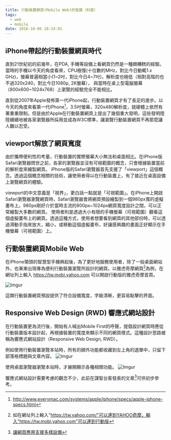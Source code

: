 ```yaml
---
title: 行動裝置網頁(Mobile Web)的發展（科普）
tags:
  - web
  - mobile
date: 2016-10-06 16:24:01
---
```



## iPhone帶起的行動裝置網頁時代

直到21世紀初的前幾年，在PDA, 手機等設備上看網頁仍然是一種頗糟糕的經驗。
當時的手機以今天的角度看來，CPU極慢(十位數的MHz，對比今日動輒1.x GHz)，螢幕普遍相當小(1~2吋，對比今日4~7吋)，解析度也極低（相對高階的也不過320x240，對比今日1080p, 2K螢幕），
與當時在桌上型電腦螢幕（800x600~1024x768）上瀏覽的經驗完全不能相比。

直到從2007年Apple發佈第一代iPhone起，行動裝置網頁才有了長足的進步。以今天的角度來看第一代iPhone[^1]，3.5吋螢幕，320x480解析度，就硬體上依然有著重重限制。但是由於Apple在行動裝置網頁上提出了幾個重大發明，這些發明陸陸續續地被各家瀏覽器所採用並成為W3C標準，讓瀏覽行動裝置網頁不再那麼讓人難以忍受。

## viewport解放了網頁寬度

由於攜帶便利性的考量，行動裝置的實際螢幕大小無法和桌面相比。在iPhone版Safari瀏覽器問世之前，各家的瀏覽器並沒有可視範圍的概念，只會根據裝置當前的解析度來繪製網頁。
iPhone版的Safari瀏覽器首先支援了「viewport」這個概念。透過這個概念相關的技術，讓使用者得以在行動裝置上，有了接近在桌面設備上瀏覽網頁的體驗。

viewport的中文意義是「視界」，更白話一點就是「可視範圍」。在iPhone上開啟Safari瀏覽器瀏覽網頁時，Safari瀏覽器會將網頁預設繪製到一個980px寬的虛擬畫布上。980px剛好介於當時主流的800px~1024px網頁寬度設計之間，可以正常繪製大多數的網頁。
使用者則是透過大小有限的手機螢幕（可視範圍）觀看這個虛擬畫布上的網頁。透過這種方式，使用者想要看到網頁的其他部份時，可以透過滑動手指來放大，縮小，或移動這個虛擬畫布，好讓感興趣的畫面正好顯示在手機螢幕（可視範圍）上。

## 行動裝置網頁Mobile Web

在iPhone領頭的智慧型手機興起後，為了更好地服務使用者，除了一般桌面網站外，也漸漸出現專為便利行動裝置瀏覽所設計的網頁。以雅虎奇摩網頁[^2]為例，在網址列上輸入 https://tw.mobi.yahoo.com 可以開啟行動版的雅虎奇摩首頁。

![Imgur](http://i.imgur.com/nx5Iyi0m.png)

這類行動裝置網頁預設提供了符合設備寬度，字級清晰，更容易點擊的界面。

## Responsive Web Design (RWD) 響應式網站設計

在行動裝置更為流行後，開始有人喊出Mobile First的呼聲，提倡設計網頁時應從行動裝置版本設計起，再根據裝置的寬度來顯示不同的網頁樣式。這種設計思路被稱為響應式網站設計（Responsive Web Design, RWD）。 

例如使用行動裝置瀏覽本站時，所有的額外功能都收藏到左上角的選單中，只留下部落格標題與文章內容。
![Imgur](http://i.imgur.com/W7oP5Mxm.png)

使用桌面瀏覽器瀏覽本站時，才展開顯示各種相關功能。
![Imgur](http://i.imgur.com/iHRuLa4m.png)

響應式網站設計需要考慮的觀念不少，此前在謀智台客發表的文章[^3]可供初步參考。

[^1]: http://www.everymac.com/systems/apple/iphone/specs/apple-iphone-specs.html
[^2]: 如在網址列上輸入"https://tw.yahoo.com/"可以連到YAHOO奇摩，輸入"https://tw.mobi.yahoo.com"可以連到行動版
[^3]: [讓網頁應用支援多樣設備](https://blog.gasolin.idv.tw/2013/11/20/%E8%AE%93%E7%B6%B2%E9%A0%81%E6%87%89%E7%94%A8%E6%94%AF%E6%8F%B4%E5%A4%9A%E6%A8%A3%E8%A8%AD%E5%82%99/)
